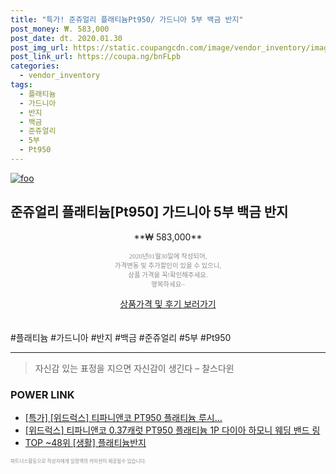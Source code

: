 ```yaml
--- 
title: "특가! 준쥬얼리 플래티늄Pt950/ 가드니아 5부 백금 반지" 
post_money: ₩. 583,000 
post_date: dt. 2020.01.30 
post_img_url: https://static.coupangcdn.com/image/vendor_inventory/images/2017/11/28/10/2/73e6c14c-2297-47a2-90c0-fb7eeb685359.jpg 
post_link_url: https://coupa.ng/bnFLpb 
categories: 
  - vendor_inventory 
tags: 
  - 플래티늄 
  - 가드니아 
  - 반지 
  - 백금 
  - 준쥬얼리 
  - 5부 
  - Pt950 
--- 
```

[![foo](https://static.coupangcdn.com/image/vendor_inventory/images/2017/11/28/10/2/73e6c14c-2297-47a2-90c0-fb7eeb685359.jpg)](https://coupa.ng/bnFLpb) 

## 준쥬얼리 플래티늄[Pt950] 가드니아 5부 백금 반지 
<p style="text-align: center;">**₩ 583,000**</p> 
<p style="text-align: center;"><span style="color: #898c8f; font-family: Georgia,Times,serif; font-size: 0.75em;">2020년01월30일에 작성되어, <br>가격변동 및 추가할인이 있을 수 있으니,<br> 상품 가격을 꼭!확인해주세요.<br>행복하세요~</span> 
</p>	 
<div markdown="0" style="text-align: center;"><a href="https://coupa.ng/bnFLpb" class="btn btn--success">상품가격 및 후기 보러가기</a></div> 
<br><br> 
  #플래티늄 #가드니아 #반지 #백금 #준쥬얼리 #5부 #Pt950 
<hr> 

> 자신감 있는 표정을 지으면 자신감이 생긴다 – 찰스다윈 


### POWER LINK

* <a href="https://blog.naver.com/sakai111/221789825050" target="_blank">[특가] [위드럭스] 티파니앤코 PT950 플래티늄 루시...</a>
* <a href="https://blog.naver.com/fasyy4321/221790319102" target="_blank">[위드럭스] 티파니앤코 0.37캐럿 PT950 플래티늄 1P 다이아 하모니 웨딩 밴드 링 </a>
* <a href="https://blog.naver.com/an0733/221789627637" target="_blank"> TOP ~48위 [생활] 플래티늄반지</a>

<span style="color: #898c8f; font-family: Georgia,Times,serif; font-size: 0.55em;">파트너스활동으로 작성자에게 일정액의 커미션이 제공될수 있습니다.</span> 
